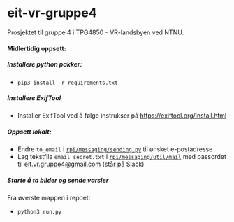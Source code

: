 # eit-vr-gruppe4
Prosjektet til gruppe 4 i TPG4850 - VR-landsbyen ved NTNU.


#### Midlertidig oppsett:

##### Installere python pakker:
- `pip3 install -r requirements.txt`

##### Installere ExifTool
- Installer ExifTool ved å følge instrukser på https://exiftool.org/install.html

##### Oppsett lokalt:
- Endre `to_email` i [`rpi/messaging/sending.py`](/rpi/messaging/sending.py) til ønsket e-postadresse
- Lag tekstfila `email_secret.txt` i [`rpi/messaging/util/mail`](/rpi/messaging/util/mail) med passordet til eit.vr.gruppe4@gmail.com (står på Slack)

##### Starte å ta bilder og sende varsler
Fra øverste mappen i repoet:
- `python3 run.py`
